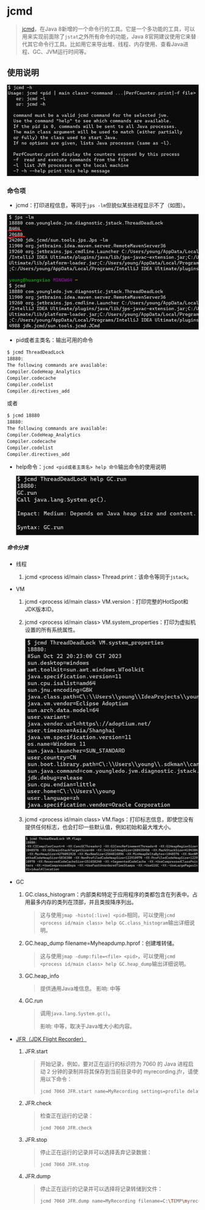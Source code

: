 # jcmd
> [jcmd](https://docs.oracle.com/en/java/javase/11/troubleshoot/diagnostic-tools.html#GUID-42A18B29-B4AD-4831-B846-2CDBA55F2254)，在Java 8新增的一个命令行的工具。它是一个多功能的工具，可以用来实现前面除了`jstat`之外所有命令的功能，Java 8官网建议使用它来替代其它命令行工具。比如用它来导出堆、线程、内存使用、查看Java进程、GC、JVM运行时间等。 

## 使用说明
![jcmd-help.png](assets/jcmd-help.png)

### 命令项
- jcmd：打印进程信息，等同于`jps -lm`但貌似某些进程显示不了（如图）。

![jcmd.png](assets/jcmd.png)

- pid或者主类名：输出可用的命令
```bash
$ jcmd ThreadDeadLock
18880:
The following commands are available:
Compiler.CodeHeap_Analytics
Compiler.codecache
Compiler.codelist
Compiler.directives_add
```
或者
```bash
$ jcmd 18880
18880:
The following commands are available:
Compiler.CodeHeap_Analytics
Compiler.codecache
Compiler.codelist
Compiler.directives_add
```
- help命令：`jcmd <pid或者主类名> help 命令`输出命令的使用说明

    ![jcmd-pid-help.png](assets/jcmd-pid-help.png)

##### 命令分类
- 线程
  1. jcmd <process id/main class> Thread.print：该命令等同于`jstack`。

- VM
  1. jcmd <process id/main class> VM.version：打印完整的HotSpot和JDK版本ID。
  2. jcmd <process id/main class> VM.system_properties：打印为虚拟机设置的所有系统属性。

      ![jcmd-pid-vm.sys_properties.png](assets/jcmd-pid-vm.sys_properties.png)

  3. jcmd <process id/main class> VM.flags：打印标志信息，即使您没有提供任何标志，也会打印一些默认值，例如初始和最大堆大小。

      ![jcmd-pid-vm.flags.png](assets/jcmd-pid-vm.flags.png)

- GC
  1. GC.class_histogram：内部类和特定于应用程序的类都包含在列表中。占用最多内存的类列在顶部，并且类按降序列出。
     > 这与使用`jmap -histo[:live] <pid>`相同，可以使用`jcmd <process id/main class> help GC.class_histogram`输出详细说明。
  2. GC.heap_dump filename=Myheapdump.hprof：创建堆转储。
     > 这与使用`jmap -dump:file=<file> <pid>`，可以使用`jcmd <process id/main class> help GC.heap_dump`输出详细说明。
  3. GC.heap_info
     > 提供通用Java堆信息。
     > 影响: 中等
  4. GC.run
     > 调用`java.lang.System.gc()`。
     > 
     > 影响: 中等，取决于Java堆大小和内容。
  
- [JFR（JDK Flight Recorder）](java/tools/gui/jfr.md)
  1. JFR.start
      > 开始记录，例如，要对正在运行的标识符为 7060 的 Java 进程启动 2 分钟的录制并将其保存到当前目录中的 myrecording.jfr，请使用以下命令：
      > ```bash
      > jcmd 7060 JFR.start name=MyRecording settings=profile delay=20s duration=2m filename=C:\TEMP\myrecording.jfr
      > ```
  2. JFR.check
     > 检查正在运行的记录：
     > ```bash
     > jcmd 7060 JFR.check
     > ```
  3. JFR.stop
     > 停止正在运行的记录并可以选择丢弃记录数据：
     > ```bash
     > jcmd 7060 JFR.stop
     > ```
  4. JFR.dump
     > 停止正在运行的记录并可以选择将记录转储到文件：
     > ```bash
     > jcmd 7060 JFR.dump name=MyRecording filename=C:\TEMP\myrecording.jfr
     > ```